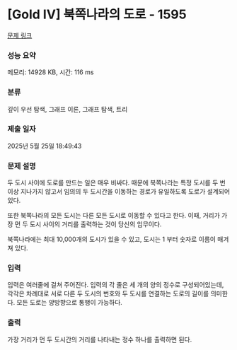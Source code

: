# [Gold IV] 북쪽나라의 도로 - 1595 

[문제 링크](https://www.acmicpc.net/problem/1595) 

### 성능 요약

메모리: 14928 KB, 시간: 116 ms

### 분류

깊이 우선 탐색, 그래프 이론, 그래프 탐색, 트리

### 제출 일자

2025년 5월 25일 18:49:43

### 문제 설명

<p>두 도시 사이에 도로를 만드는 일은 매우 비싸다. 때문에 북쪽나라는 특정 도시를 두 번 이상 지나가지 않고서 임의의 두 도시간을 이동하는 경로가 유일하도록 도로가 설계되어 있다.</p>

<p>또한 북쪽나라의 모든 도시는 다른 모든 도시로 이동할 수 있다고 한다. 이때, 거리가 가장 먼 두 도시 사이의 거리를 출력하는 것이 당신의 임무이다.</p>

<p>북쪽나라에는 최대 10,000개의 도시가 있을 수 있고, 도시는 1 부터 숫자로 이름이 매겨져 있다.</p>

### 입력 

 <p>입력은 여러줄에 걸쳐 주어진다. 입력의 각 줄은 세 개의 양의 정수로 구성되어있는데, 각각은 차례대로 서로 다른 두 도시의 번호와 두 도시를 연결하는 도로의 길이를 의미한다. 모든 도로는 양방향으로 통행이 가능하다.</p>

### 출력 

 <p>가장 거리가 먼 두 도시간의 거리를 나타내는 정수 하나를 출력하면 된다.</p>

